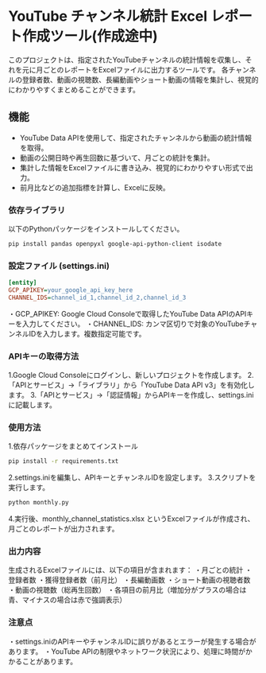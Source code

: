 # YouTube チャンネル統計 Excel レポート作成ツール(作成途中)

このプロジェクトは、指定されたYouTubeチャンネルの統計情報を収集し、それを元に月ごとのレポートをExcelファイルに出力するツールです。
各チャンネルの登録者数、動画の視聴数、長編動画やショート動画の情報を集計し、視覚的にわかりやすくまとめることができます。

## 機能

- YouTube Data APIを使用して、指定されたチャンネルから動画の統計情報を取得。
- 動画の公開日時や再生回数に基づいて、月ごとの統計を集計。
- 集計した情報をExcelファイルに書き込み、視覚的にわかりやすい形式で出力。
- 前月比などの追加指標を計算し、Excelに反映。

### 依存ライブラリ
以下のPythonパッケージをインストールしてください。

```bash
pip install pandas openpyxl google-api-python-client isodate
```

### 設定ファイル (settings.ini)

```ini
[entity]
GCP_APIKEY=your_google_api_key_here
CHANNEL_IDS=channel_id_1,channel_id_2,channel_id_3
```
・GCP_APIKEY: Google Cloud Consoleで取得したYouTube Data APIのAPIキーを入力してください。
・CHANNEL_IDS: カンマ区切りで対象のYouTubeチャンネルIDを入力します。複数指定可能です。

### APIキーの取得方法
1.Google Cloud Consoleにログインし、新しいプロジェクトを作成します。
2.「APIとサービス」→「ライブラリ」から「YouTube Data API v3」を有効化します。
3.「APIとサービス」→「認証情報」からAPIキーを作成し、settings.iniに記載します。

### 使用方法
1.依存パッケージをまとめてインストール

```bash
pip install -r requirements.txt
```

2.settings.iniを編集し、APIキーとチャンネルIDを設定します。
3.スクリプトを実行します。

```bash
python monthly.py
```

4.実行後、monthly_channel_statistics.xlsx というExcelファイルが作成され、月ごとのレポートが出力されます。

### 出力内容
生成されるExcelファイルには、以下の項目が含まれます：
・月ごとの統計
・登録者数
・獲得登録者数（前月比）
・長編動画数
・ショート動画の視聴者数
・動画の視聴数（総再生回数）
・各項目の前月比（増加分がプラスの場合は青、マイナスの場合は赤で強調表示）

### 注意点
・settings.iniのAPIキーやチャンネルIDに誤りがあるとエラーが発生する場合があります。
・YouTube APIの制限やネットワーク状況により、処理に時間がかかることがあります。






